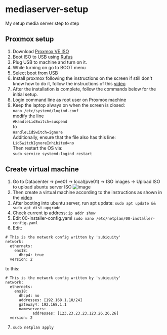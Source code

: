

# mediaserver-setup
My setup media server step to step

## Proxmox setup
1. Download [Proxmox VE ISO](https://www.proxmox.com/en/downloads)
2. Boot ISO to USB using [Rufus](https://rufus.ie/en/) 
3. Plug USB to machine and turn on it.
4. While turning on go to BOOT menu
5. Select boot from USB
6. Install proxmox following the instructions on the screen if still don't know how to do it, follow the instructions of this [video](https://youtu.be/u8E3-Zy9NvI)
7. After the installation is complete, follow the commands below for the initial setup.
8. Login command line as root user on Proxmox machine
9. Keep the laptop always on when the screen is closed: \
`nano /etc/systemd/logind.conf`\
modify the line\
`#HandleLidSwitch=suspend`\
to\
`HandleLidSwitch=ignore`\
Additionally, ensure that the file also has this line:\
`LidSwitchIgnoreInhibited=no`\
Then restart the OS via:\
`sudo service systemd-logind restart`
## Create virtual machine
1. Go to Datacenter -> pve01 -> local(pve01) -> ISO images -> Upload ISO to upload ubuntu server ISO
![image](https://github.com/Daocuong-main/mediaserver-setup/assets/47266136/fa2d6237-ebbd-464e-9a24-bd7cad28f764)
2. Then create a virtual machine according to the instructions as shown in the [video](https://youtu.be/xBUnV2rQ7do)
3. After booting into ubuntu server, run apt update: `sudo apt update && sudo apt dist-upgrade`
4. Check current ip address: `ip addr show`
5. Edit 00-installer-config.yaml `sudo nano /etc/netplan/00-installer-config.yaml`
6. Edit:
```
# This is the network config written by 'subiquity'
network:
  ethernets:
    ens18:
      dhcp4: true
  version: 2                                                                                                      
```
to this:
```
# This is the network config written by 'subiquity'
network:
  ethernets:
    ens18:
      dhcp4: no
      addresses: [192.168.1.10/24]
      gateway4: 192.168.1.1
      nameservers:
            addresses: [123.23.23.23,123.26.26.26]
  version: 2
```
7. `sudo netplan apply`
